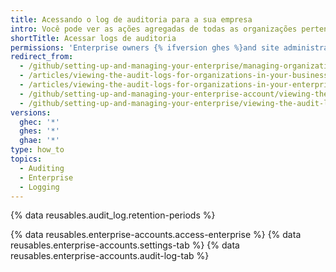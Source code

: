 ```yaml
---
title: Acessando o log de auditoria para a sua empresa
intro: Você pode ver as ações agregadas de todas as organizações pertencentes a uma conta corporativa no log de auditoria da empresa.
shortTitle: Acessar logs de auditoria
permissions: 'Enterprise owners {% ifversion ghes %}and site administrators {% endif %}can access the audit log.'
redirect_from:
  - /github/setting-up-and-managing-your-enterprise/managing-organizations-in-your-enterprise-account/viewing-the-audit-logs-for-organizations-in-your-enterprise-account
  - /articles/viewing-the-audit-logs-for-organizations-in-your-business-account
  - /articles/viewing-the-audit-logs-for-organizations-in-your-enterprise-account
  - /github/setting-up-and-managing-your-enterprise-account/viewing-the-audit-logs-for-organizations-in-your-enterprise-account
  - /github/setting-up-and-managing-your-enterprise/viewing-the-audit-logs-for-organizations-in-your-enterprise-account
versions:
  ghec: '*'
  ghes: '*'
  ghae: '*'
type: how_to
topics:
  - Auditing
  - Enterprise
  - Logging
---
```


{% data reusables.audit_log.retention-periods %}

{% data reusables.enterprise-accounts.access-enterprise %}
{% data reusables.enterprise-accounts.settings-tab %}
{% data reusables.enterprise-accounts.audit-log-tab %}
